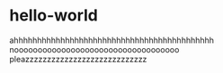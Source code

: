 # hello-world

ahhhhhhhhhhhhhhhhhhhhhhhhhhhhhhhhhhhhhhhhhhh
nooooooooooooooooooooooooooooooooooo
pleazzzzzzzzzzzzzzzzzzzzzzzzzzzz
